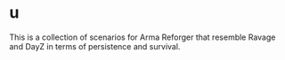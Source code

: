 # u
This is a collection of scenarios for Arma Reforger that resemble Ravage and DayZ in terms of persistence and survival. 
